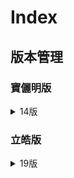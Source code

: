 # Index

## 版本管理

### 寶儷明版

<details>

<summary>14版</summary>



包含需求：

1. 時間校正機制
2. 優化處理cmd機制
3. Log 優化
4. APP設備資料回傳後台
5. APP版本更新API多傳設備ID及車號

</details>





### 立皓版

<details>

<summary>19版</summary>

1. APP設備資料回傳後台 (測試通過)
2. APP版本更新API多傳設備ID及車號 (測試通過)

</details>




